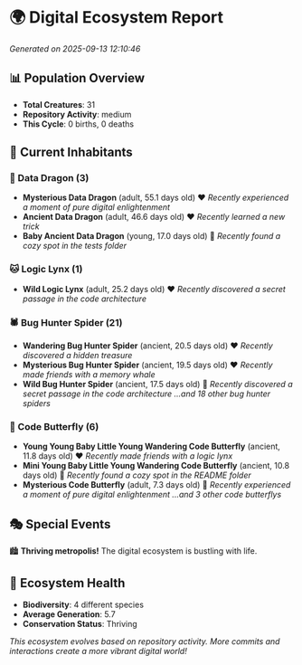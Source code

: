 # 🌍 Digital Ecosystem Report
*Generated on 2025-09-13 12:10:46*

## 📊 Population Overview
- **Total Creatures**: 31
- **Repository Activity**: medium
- **This Cycle**: 0 births, 0 deaths

## 👥 Current Inhabitants

### 🐉 Data Dragon (3)
- **Mysterious Data Dragon** (adult, 55.1 days old) ❤️
  *Recently experienced a moment of pure digital enlightenment*
- **Ancient Data Dragon** (adult, 46.6 days old) ❤️
  *Recently learned a new trick*
- **Baby Ancient Data Dragon** (young, 17.0 days old) 💚
  *Recently found a cozy spot in the tests folder*

### 🐱 Logic Lynx (1)
- **Wild Logic Lynx** (adult, 25.2 days old) ❤️
  *Recently discovered a secret passage in the code architecture*

### 🕷️ Bug Hunter Spider (21)
- **Wandering Bug Hunter Spider** (ancient, 20.5 days old) ❤️
  *Recently discovered a hidden treasure*
- **Mysterious Bug Hunter Spider** (ancient, 19.5 days old) ❤️
  *Recently made friends with a memory whale*
- **Wild Bug Hunter Spider** (ancient, 17.5 days old) 💛
  *Recently discovered a secret passage in the code architecture*
  *...and 18 other bug hunter spiders*

### 🦋 Code Butterfly (6)
- **Young Young Baby Little Young Wandering Code Butterfly** (ancient, 11.8 days old) ❤️
  *Recently made friends with a logic lynx*
- **Mini Young Baby Little Young Wandering Code Butterfly** (ancient, 10.8 days old) 💛
  *Recently found a cozy spot in the README folder*
- **Mysterious Code Butterfly** (adult, 7.3 days old) 💚
  *Recently experienced a moment of pure digital enlightenment*
  *...and 3 other code butterflys*

## 🎭 Special Events

🏙️ **Thriving metropolis!** The digital ecosystem is bustling with life.

## 🔬 Ecosystem Health
- **Biodiversity**: 4 different species
- **Average Generation**: 5.7
- **Conservation Status**: Thriving

*This ecosystem evolves based on repository activity. More commits and interactions create a more vibrant digital world!*